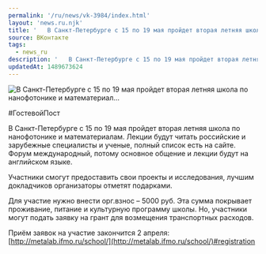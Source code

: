 ```yaml
---
permalink: '/ru/news/vk-3984/index.html'
layout: 'news.ru.njk'
title: '   В Санкт-Петербурге с 15 по 19 мая пройдет вторая летняя школа по нанофотонике и математериал…'
source: ВКонтакте
tags:
  - news_ru
description: '   В Санкт-Петербурге с 15 по 19 мая пройдет вторая летняя школа по нанофотонике и математериал…'
updatedAt: 1489673624
---
```

![   В Санкт-Петербурге с 15 по 19 мая пройдет вторая летняя школа по нанофотонике и математериал…](https://sun9-73.userapi.com/impf/c639123/v639123484/12b99/5R2wnzNijmA.jpg?size=1280x853&quality=96&proxy=1&sign=d98135371fc7670b37e7d2c17d0dc2da&c_uniq_tag=NOaOU_e1YcmN7ut5CwaRseOiAEysiID0-zRbhrO98ZE&type=album)

#ГостевойПост

В Санкт-Петербурге с 15 по 19 мая пройдет вторая летняя школа по нанофотонике и математериалам. Лекции будут читать российские и зарубежные специалисты и ученые, полный список есть на сайте. Форум международный, потому основное общение и лекции будут на английском языке.

Участники смогут предоставить свои проекты и исследования, лучшим докладчиков организаторы отметят подарками.

Для участие нужно внести орг.взнос – 5000 руб. Эта сумма покрывает проживание, питание и культурную программу школы. Но, участники могут подать заявку на грант для возмещения транспортных расходов.

Приём заявок на участие закончится 2 апреля: [http://metalab.ifmo.ru/school/](http://metalab.ifmo.ru/school/)#registration
